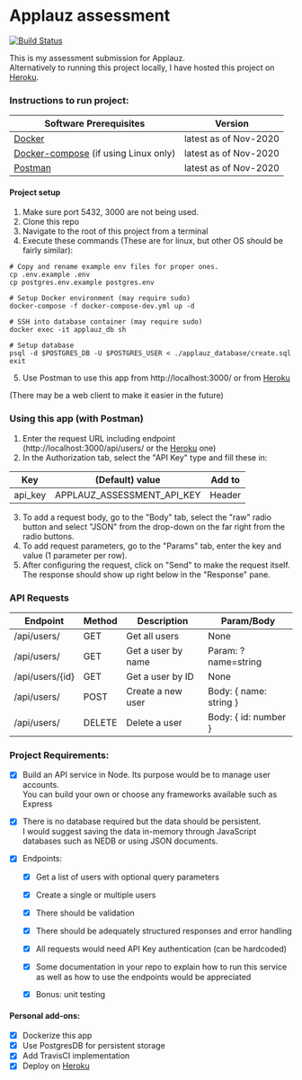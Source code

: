 # Applauz assessment

[![Build Status](https://travis-ci.org/JohnnyLin-a/applauz_assessment.svg?branch=main)](https://travis-ci.org/JohnnyLin-a/applauz_assessment)

This is my assessment submission for Applauz.\
Alternatively to running this project locally, I have hosted this project on [Heroku](https://applauz-express-assessment.herokuapp.com/).

### Instructions to run project:
| Software Prerequisites | Version |
| ------------- | ------------- |
| [Docker](https://docs.docker.com/get-docker/) | latest as of Nov-2020 |
| [Docker-compose](https://docs.docker.com/compose/install/) (if using Linux only) | latest as of Nov-2020 |
| [Postman](https://www.postman.com/downloads/) | latest as of Nov-2020 |


#### Project setup
1. Make sure port 5432, 3000 are not being used.
2. Clone this repo
3. Navigate to the root of this project from a terminal
4. Execute these commands (These are for linux, but other OS should be fairly similar):
```
# Copy and rename example env files for proper ones.
cp .env.example .env
cp postgres.env.example postgres.env

# Setup Docker environment (may require sudo)
docker-compose -f docker-compose-dev.yml up -d

# SSH into database container (may require sudo)
docker exec -it applauz_db sh

# Setup database
psql -d $POSTGRES_DB -U $POSTGRES_USER < ./applauz_database/create.sql
exit
```
5. Use Postman to use this app from http://localhost:3000/ or from [Heroku](https://applauz-express-assessment.herokuapp.com/)


(There may be a web client to make it easier in the future)


### Using this app (with Postman)
1. Enter the request URL including endpoint (http://localhost:3000/api/users/ or the [Heroku](https://applauz-express-assessment.herokuapp.com/) one)
2. In the Authorization tab, select the "API Key" type and fill these in:

| Key     | (Default) value            | Add to |
| ------- | -------------------------- | ------ |
| api_key | APPLAUZ_ASSESSMENT_API_KEY | Header |

3. To add a request body, go to the "Body" tab, select the "raw" radio button and select "JSON" from the drop-down on the far right from the radio buttons.
4. To add request parameters, go to the "Params" tab, enter the key and value (1 parameter per row).
5. After configuring the request, click on "Send" to make the request itself. The response should show up right below in the "Response" pane.

### API Requests
| Endpoint        | Method | Description        | Param/Body              |
| --------------- | ------ | ------------------ | ----------------------- |
| /api/users/     | GET    | Get all users      | None                    |
| /api/users/     | GET    | Get a user by name | Param: ?name=string     |
| /api/users/{id} | GET    | Get a user by ID   | None                    |
| /api/users/     | POST   | Create a new user  | Body: { name: string }  |
| /api/users/     | DELETE | Delete a user      | Body: { id: number }    |

### Project Requirements:
- [x] Build an API service in Node. Its purpose would be to manage user accounts. \
        You can build your own or choose any frameworks available such as Express
- [x] There is no database required but the data should be persistent. \
        I would suggest saving the data in-memory through JavaScript databases such as NEDB or using JSON documents.

- [x] Endpoints:
    - [x] Get a list of users with optional query parameters
    - [x] Create a single or multiple users
    - [x] There should be validation
    - [x] There should be adequately structured responses and error handling
    - [x] All requests would need API Key authentication (can be hardcoded)
    - [x] Some documentation in your repo to explain how to run this service \
                as well as how to use the endpoints would be appreciated
    - [x] Bonus: unit testing


#### Personal add-ons:
- [x] Dockerize this app
- [x] Use PostgresDB for persistent storage
- [x] Add TravisCI implementation
- [x] Deploy on [Heroku](https://applauz-express-assessment.herokuapp.com/)